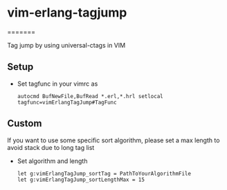 # vim-erlang-tagjump
=======

Tag jump by using universal-ctags in VIM

Setup
------------
 - Set tagfunc in your vimrc as
    ```vim
    autocmd BufNewFile,BufRead *.erl,*.hrl setlocal tagfunc=vimErlangTagJump#TagFunc
    ```

Custom
------------
If you want to use some specific sort algorithm, please set a max length to avoid stack due to long tag list
- Set algorithm and length
    ```vim
    let g:vimErlangTagJump_sortTag = PathToYourAlgorithmFile
    let g:vimErlangTagJump_sortLengthMax = 15
    ```



